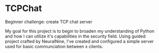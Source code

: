 # TCPChat
Beginner challenge: create TCP chat server

My goal for this project is to begin to broaden my understanding of Python and how I can utilize it's capabilities in the security field. Using guided project crafted by NeuralNine, I've created and configured a simple server used for basic communciation between x clients.
